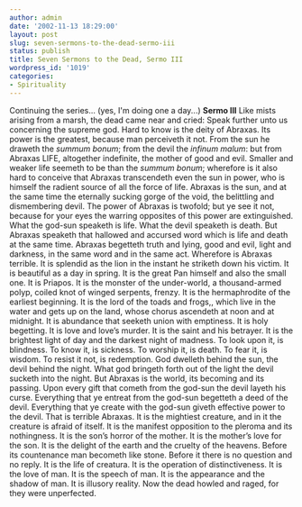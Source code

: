 ```yaml
---
author: admin
date: '2002-11-13 18:29:00'
layout: post
slug: seven-sermons-to-the-dead-sermo-iii
status: publish
title: Seven Sermons to the Dead, Sermo III
wordpress_id: '1019'
categories:
- Spirituality
---
```


Continuing the series... (yes, I'm doing one a day...) **Sermo III**
Like mists arising from a marsh, the dead came near and cried: Speak
further unto us concerning the supreme god. Hard to know is the deity of
Abraxas. Its power is the greatest, because man perceiveth it not. From
the sun he draweth the *summum bonum*; from the devil the *infinum
malum*: but from Abraxas LIFE, altogether indefinite, the mother of good
and evil. Smaller and weaker life seemeth to be than the *summum bonum*;
wherefore is it also hard to conceive that Abraxas transcendeth even the
sun in power, who is himself the radient source of all the force of
life. Abraxas is the sun, and at the same time the eternally sucking
gorge of the void, the belittling and dismembering devil. The power of
Abraxas is twofold; but ye see it not, because for your eyes the warring
opposites of this power are extinguished. What the god-sun speaketh is
life. What the devil speaketh is death. But Abraxas speaketh that
hallowed and accursed word which is life and death at the same time.
Abraxas begetteth truth and lying, good and evil, light and darkness, in
the same word and in the same act. Wherefore is Abraxas terrible. It is
splendid as the lion in the instant he striketh down his victim. It is
beautiful as a day in spring. It is the great Pan himself and also the
small one. It is Priapos. It is the monster of the under-world, a
thousand-armed polyp, coiled knot of winged serpents, frenzy. It is the
hermaphrodite of the earliest beginning. It is the lord of the toads and
frogs,, which live in the water and gets up on the land, whose chorus
ascendeth at noon and at midnight. It is abundance that seeketh union
with emptiness. It is holy begetting. It is love and love’s murder. It
is the saint and his betrayer. It is the brightest light of day and the
darkest night of madness. To look upon it, is blindness. To know it, is
sickness. To worship it, is death. To fear it, is wisdom. To resist it
not, is redemption. God dwelleth behind the sun, the devil behind the
night. What god bringeth forth out of the light the devil sucketh into
the night. But Abraxas is the world, its becoming and its passing. Upon
every gift that cometh from the god-sun the devil layeth his curse.
Everything that ye entreat from the god-sun begetteth a deed of the
devil. Everything that ye create with the god-sun giveth effective power
to the devil. That is terrible Abraxas. It is the mightiest creature,
and in it the creature is afraid of itself. It is the manifest
opposition to the pleroma and its nothingness. It is the son’s horror of
the mother. It is the mother’s love for the son. It is the delight of
the earth and the cruelty of the heavens. Before its countenance man
becometh like stone. Before it there is no question and no reply. It is
the life of creatura. It is the operation of distinctiveness. It is the
love of man. It is the speech of man. It is the appearance and the
shadow of man. It is illusory reality. Now the dead howled and raged,
for they were unperfected.
